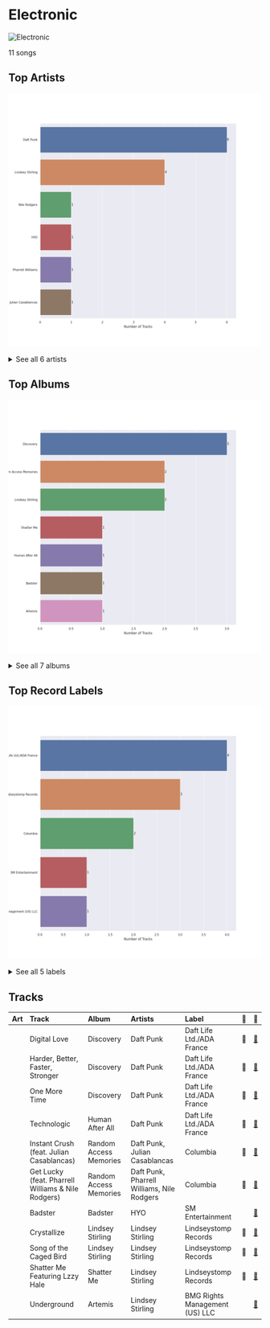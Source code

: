 # Electronic


<img src="https://mosaic.scdn.co/640/ab67616d0000b2731d97ca7376f835055f828139ab67616d0000b27379e8b529ce6c088a8027b2a1ab67616d0000b273b33d46dfa2635a47eebf63b2ab67616d0000b273d8601e15fa1b4351fe1fc6ae" alt="Electronic" width="100" />

11 songs

## Top Artists

![Bar chart of top 6 artists in Electronic](../images/playlists/electronic/artists.png)


<details>
<summary>See all 6 artists</summary>

|   Number of Tracks | Art                                                                                              | Artist             | 🔗                                                           |
|-------------------:|:-------------------------------------------------------------------------------------------------|:-------------------|:------------------------------------------------------------|
|                  6 | <img src="https://i.scdn.co/image/ab6761610000e5eb96d66c60658005885d1135ce" alt="" width="50" /> | Daft Punk          | [🔗](https://open.spotify.com/artist/4tZwfgrHOc3mvqYlEYSvVi) |
|                  4 | <img src="https://i.scdn.co/image/ab6761610000e5eb91f0483b42b890cdd4371e47" alt="" width="50" /> | Lindsey Stirling   | [🔗](https://open.spotify.com/artist/378dH6EszOLFShpRzAQkVM) |
|                  1 | <img src="https://i.scdn.co/image/6511b1fe261da3b6c6b69ae2aa771cfd307a18ae" alt="" width="50" /> | Nile Rodgers       | [🔗](https://open.spotify.com/artist/3yDIp0kaq9EFKe07X1X2rz) |
|                  1 | <img src="https://i.scdn.co/image/ab6761610000e5eb515e5754d89e4df8123e3f9f" alt="" width="50" /> | HYO                | [🔗](https://open.spotify.com/artist/3U7bOaJLuFkrmDQ1C1OqKl) |
|                  1 | <img src="https://i.scdn.co/image/ab6761610000e5eb130c638fee54fc0711448267" alt="" width="50" /> | Pharrell Williams  | [🔗](https://open.spotify.com/artist/2RdwBSPQiwcmiDo9kixcl8) |
|                  1 | <img src="https://i.scdn.co/image/e7a1396741154b787911a8c6c9ba21a6f5b55a5f" alt="" width="50" /> | Julian Casablancas | [🔗](https://open.spotify.com/artist/1rAv1GhTQ2rmG94p9lU3rB) |

</details>


## Top Albums

![Bar chart of top 7 albums in Electronic](../images/playlists/electronic/albums.png)


<details>
<summary>See all 7 albums</summary>

|   Number of Tracks | Art                                                                                              | Album                  | 🔗                                                          |
|-------------------:|:-------------------------------------------------------------------------------------------------|:-----------------------|:-----------------------------------------------------------|
|                  3 | <img src="https://i.scdn.co/image/ab67616d0000b273b33d46dfa2635a47eebf63b2" alt="" width="50" /> | Discovery              | [🔗](https://open.spotify.com/album/2noRn2Aes5aoNVsU6iWThc) |
|                  2 | <img src="https://i.scdn.co/image/ab67616d0000b2731d97ca7376f835055f828139" alt="" width="50" /> | Random Access Memories | [🔗](https://open.spotify.com/album/4m2880jivSbbyEGAKfITCa) |
|                  2 | <img src="https://i.scdn.co/image/ab67616d0000b27379e8b529ce6c088a8027b2a1" alt="" width="50" /> | Lindsey Stirling       | [🔗](https://open.spotify.com/album/3YTWAm90osBvLNWCdF8Nq2) |
|                  1 | <img src="https://i.scdn.co/image/ab67616d0000b273cdb2461871ded49f97bc41c2" alt="" width="50" /> | Shatter Me             | [🔗](https://open.spotify.com/album/2spbck4ETZz1aLq5Fi5phC) |
|                  1 | <img src="https://i.scdn.co/image/ab67616d0000b273d8601e15fa1b4351fe1fc6ae" alt="" width="50" /> | Human After All        | [🔗](https://open.spotify.com/album/1A2GTWGtFfWp7KSQTwWOyo) |
|                  1 | <img src="https://i.scdn.co/image/ab67616d0000b2735062dabfa4007e1b72981edf" alt="" width="50" /> | Badster                | [🔗](https://open.spotify.com/album/4GA4vqEeOzVM8ib6HHy6Ij) |
|                  1 | <img src="https://i.scdn.co/image/ab67616d0000b273107a93a6e4700e9ff7e6ca43" alt="" width="50" /> | Artemis                | [🔗](https://open.spotify.com/album/4YAtGpNUwcHesLlyYUIxur) |

</details>


## Top Record Labels

![Bar chart of top 5 record labels in Electronic](../images/playlists/electronic/labels.png)


<details>
<summary>See all 5 labels</summary>

|   Number of Tracks | Label                          |
|-------------------:|:-------------------------------|
|                  4 | Daft Life Ltd./ADA France      |
|                  3 | Lindseystomp Records           |
|                  2 | Columbia                       |
|                  1 | SM Entertainment               |
|                  1 | BMG Rights Management (US) LLC |

</details>


## Tracks

| Art                                                                                              | Track                                              | Album                  | Artists                                    | Label                          | 💚   | 🔗                                                          |
|:-------------------------------------------------------------------------------------------------|:---------------------------------------------------|:-----------------------|:-------------------------------------------|:-------------------------------|:----|:-----------------------------------------------------------|
| <img src="https://i.scdn.co/image/ab67616d0000b273b33d46dfa2635a47eebf63b2" alt="" width="50" /> | Digital Love                                       | Discovery              | Daft Punk                                  | Daft Life Ltd./ADA France      | 💚   | [🔗](https://open.spotify.com/track/2VEZx7NWsZ1D0eJ4uv5Fym) |
| <img src="https://i.scdn.co/image/ab67616d0000b273b33d46dfa2635a47eebf63b2" alt="" width="50" /> | Harder, Better, Faster, Stronger                   | Discovery              | Daft Punk                                  | Daft Life Ltd./ADA France      | 💚   | [🔗](https://open.spotify.com/track/5W3cjX2J3tjhG8zb6u0qHn) |
| <img src="https://i.scdn.co/image/ab67616d0000b273b33d46dfa2635a47eebf63b2" alt="" width="50" /> | One More Time                                      | Discovery              | Daft Punk                                  | Daft Life Ltd./ADA France      | 💚   | [🔗](https://open.spotify.com/track/0DiWol3AO6WpXZgp0goxAV) |
| <img src="https://i.scdn.co/image/ab67616d0000b273d8601e15fa1b4351fe1fc6ae" alt="" width="50" /> | Technologic                                        | Human After All        | Daft Punk                                  | Daft Life Ltd./ADA France      | 💚   | [🔗](https://open.spotify.com/track/0LSLM0zuWRkEYemF7JcfEE) |
| <img src="https://i.scdn.co/image/ab67616d0000b2731d97ca7376f835055f828139" alt="" width="50" /> | Instant Crush (feat. Julian Casablancas)           | Random Access Memories | Daft Punk, Julian Casablancas              | Columbia                       | 💚   | [🔗](https://open.spotify.com/track/2cGxRwrMyEAp8dEbuZaVv6) |
| <img src="https://i.scdn.co/image/ab67616d0000b2731d97ca7376f835055f828139" alt="" width="50" /> | Get Lucky (feat. Pharrell Williams & Nile Rodgers) | Random Access Memories | Daft Punk, Pharrell Williams, Nile Rodgers | Columbia                       | 💚   | [🔗](https://open.spotify.com/track/69kOkLUCkxIZYexIgSG8rq) |
| <img src="https://i.scdn.co/image/ab67616d0000b2735062dabfa4007e1b72981edf" alt="" width="50" /> | Badster                                            | Badster                | HYO                                        | SM Entertainment               |     | [🔗](https://open.spotify.com/track/7sjzOysoro4EunDYC9M6Vx) |
| <img src="https://i.scdn.co/image/ab67616d0000b27379e8b529ce6c088a8027b2a1" alt="" width="50" /> | Crystallize                                        | Lindsey Stirling       | Lindsey Stirling                           | Lindseystomp Records           | 💚   | [🔗](https://open.spotify.com/track/5JFkuKQsPps2ZaZzaLx63d) |
| <img src="https://i.scdn.co/image/ab67616d0000b27379e8b529ce6c088a8027b2a1" alt="" width="50" /> | Song of the Caged Bird                             | Lindsey Stirling       | Lindsey Stirling                           | Lindseystomp Records           | 💚   | [🔗](https://open.spotify.com/track/1rmCtRmkQXWKRhBi91NX3z) |
| <img src="https://i.scdn.co/image/ab67616d0000b273cdb2461871ded49f97bc41c2" alt="" width="50" /> | Shatter Me Featuring Lzzy Hale                     | Shatter Me             | Lindsey Stirling                           | Lindseystomp Records           | 💚   | [🔗](https://open.spotify.com/track/2K7j4xrQENCi5r3Hii4cVe) |
| <img src="https://i.scdn.co/image/ab67616d0000b273107a93a6e4700e9ff7e6ca43" alt="" width="50" /> | Underground                                        | Artemis                | Lindsey Stirling                           | BMG Rights Management (US) LLC |     | [🔗](https://open.spotify.com/track/2vcEiEb8cTgyeb0biKChCY) |
